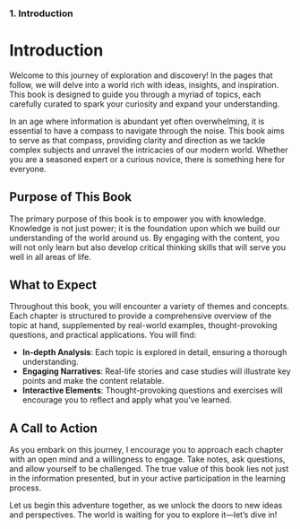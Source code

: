 ### 1. **Introduction**

# Introduction

Welcome to this journey of exploration and discovery! In the pages that follow, we will delve into a world rich with ideas, insights, and inspiration. This book is designed to guide you through a myriad of topics, each carefully curated to spark your curiosity and expand your understanding.

In an age where information is abundant yet often overwhelming, it is essential to have a compass to navigate through the noise. This book aims to serve as that compass, providing clarity and direction as we tackle complex subjects and unravel the intricacies of our modern world. Whether you are a seasoned expert or a curious novice, there is something here for everyone.

## Purpose of This Book

The primary purpose of this book is to empower you with knowledge. Knowledge is not just power; it is the foundation upon which we build our understanding of the world around us. By engaging with the content, you will not only learn but also develop critical thinking skills that will serve you well in all areas of life.

## What to Expect

Throughout this book, you will encounter a variety of themes and concepts. Each chapter is structured to provide a comprehensive overview of the topic at hand, supplemented by real-world examples, thought-provoking questions, and practical applications. You will find:

- **In-depth Analysis**: Each topic is explored in detail, ensuring a thorough understanding.
- **Engaging Narratives**: Real-life stories and case studies will illustrate key points and make the content relatable.
- **Interactive Elements**: Thought-provoking questions and exercises will encourage you to reflect and apply what you’ve learned.

## A Call to Action

As you embark on this journey, I encourage you to approach each chapter with an open mind and a willingness to engage. Take notes, ask questions, and allow yourself to be challenged. The true value of this book lies not just in the information presented, but in your active participation in the learning process.

Let us begin this adventure together, as we unlock the doors to new ideas and perspectives. The world is waiting for you to explore it—let’s dive in!